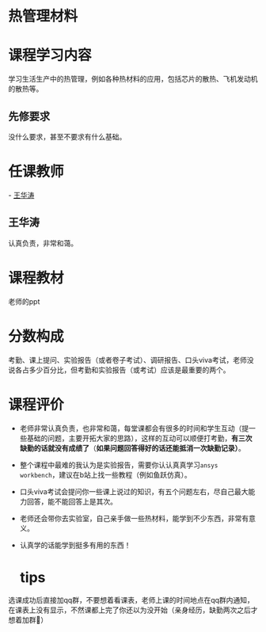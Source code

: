 # 热管理材料



# 课程学习内容

学习生活生产中的热管理，例如各种热材料的应用，包括芯片的散热、飞机发动机的散热等。



## 先修要求

没什么要求，甚至不要求有什么基础。



# 任课教师

\- [王华涛](#王华涛)

## 王华涛

认真负责，非常和蔼。



# 课程教材

老师的ppt



# 分数构成

考勤、课上提问、实验报告（或者卷子考试）、调研报告、口头viva考试，老师没说各占多少百分比，但考勤和实验报告（或考试）应该是最重要的两个。



# 课程评价

- 老师非常认真负责，也非常和蔼，每堂课都会有很多的时间和学生互动（提一些基础的问题，主要开拓大家的思路），这样的互动可以顺便打考勤，**有三次缺勤的话就没有成绩了**（**如果问题回答得好的话还能抵消一次缺勤记录）**。

- 整个课程中最难的我认为是实验报告，需要你认认真真学习`ansys workbench`，建议在b站上找一些教程（例如鱼跃仿真）。

- 口头viva考试会提问你一些课上说过的知识，有五个问题左右，尽自己最大能力回答，能不能回答上是其次。
- 老师还会带你去实验室，自己亲手做一些热材料，能学到不少东西，非常有意义。

- 认真学的话能学到挺多有用的东西！

  

  # tips

选课成功后直接加qq群，不要想着看课表，老师上课的时间地点在qq群内通知，在课表上没有显示，不然课都上完了你还以为没开始（亲身经历，缺勤两次之后才想着加群🥲）

